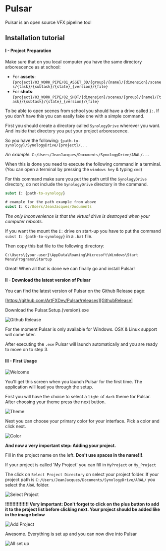 # Pulsar

Pulsar is an open source VFX pipeline tool

## Installation tutorial

#### I - Project Preparation

Make sure that on you local computer you have the same directory arborescence as at school:
- For **assets**: `{project}/03_WORK_PIPE/01_ASSET_3D/{group}/{name}/{dimension}/scenes/{task}/{subtask}/{state}_{version}/{file}`
- For **shots**: `{project}/03_WORK_PIPE/02_SHOT/{dimension}/scenes/{group}/{name}/{task}/{subtask}/{state}_{version}/{file}`

To be able to open scenes from school you should have a drive called `I:`. If you don't have this you can easily fake one with a simple command.

First you should create a directory called `SynologyDrive` wherever you want. And inside that directory you put your project arborescence.

So you have the following:
`{path-to-synology}/SynologyDrive/{project}/...`

*An example*:
`C:/Users/JeanJacques/Documents/SynologyDrive/ARAL/...`

When this is done you need to execute the following command in a terminal. (You can open a terminal by pressing the `windows key` & typing `cmd`)

For this command make sure you put the path until the `SynologyDrive` directory, do not include the `SynologyDrive` directory in the command.

```bat
subst I: {path-to-synology}

# example for the path example from above
subst I: C:/Users/JeanJacques/Documents
```

*The only inconvenience is that the virtual drive is destroyed when your computer reboots.*

If you want the mount the `I:` drive on start-up you have to put the command `subst I: {path-to-synology}` in a `.bat` file.

Then copy this bat file to the following directory:
```
C:\Users\{your-user}\AppData\Roaming\Microsoft\Windows\Start Menu\Programs\Startup
```

Great! When all that is done we can finally go and install Pulsar!

#### II - Download the latest version of Pulsar
You can find the latest version of Pulsar on the Github Release page:

[https://github.com/ArtFXDev/Pulsar/releases][GithubRelease]

Download the Pulsar.Setup.{version}.exe

![Github Release](https://github.com/ArtFXDev/Pulsar/raw/master/docs/img/github-release.png)

For the moment Pulsar is only available for Windows. OSX & Linux support will come later.

After executing the `.exe` Pulsar will launch automatically and you are ready to move on to step 3.

#### III - First Usage

![Welcome](https://github.com/ArtFXDev/Pulsar/raw/master/docs/img/first-usage-1.png)

You'll get this screen when you launch Pulsar for the first time. The application will lead you through the setup.

First you will have the choice to select a `light` of `dark` theme for Pulsar. After choosing your theme press the next button.

![Theme](https://github.com/ArtFXDev/Pulsar/raw/master/docs/img/first-usage-2.png)

Next you can choose your primary color for your interface. Pick a color and click next.

![Color](https://github.com/ArtFXDev/Pulsar/raw/master/docs/img/first-usage-3.png)

**And now a very important step: Adding your project.**

Fill in the project name on the left. **Don't use spaces in the name!!!**.

If your project is called 'My Project' you can fill in `MyProject` or `My_Project`

The click on `Select Project Directory` on select your project folder.
If your project path is `C:/Users/JeanJacques/Documents/SynologyDrive/ARAL/` you select the `ARAL` folder.

![Select Project](https://github.com/ArtFXDev/Pulsar/raw/master/docs/img/first-usage-4.png)

**!!!!!!!!!!!!!!!! Very important: Don't forget to click on the plus button to add it to the project list before clicking next. Your project should be added like in the image below**

![Add Project](https://github.com/ArtFXDev/Pulsar/raw/master/docs/img/first-usage-5.png)

Awesome. Everything is set up and you can now dive into Pulsar

![All set up](https://github.com/ArtFXDev/Pulsar/raw/master/docs/img/first-usage-6.png)

[GithubRelease]: [https://github.com/ArtFXDev/Pulsar/releases
